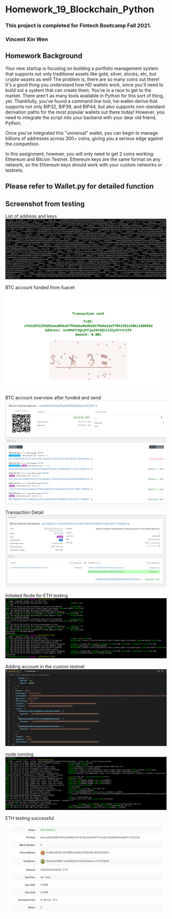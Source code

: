 # Homework_19_Blockchain_Python

### This project is completed for Fintech Bootcamp Fall 2021.
### Vincent Xin Wen

## Homework Background

Your new startup is focusing on building a portfolio management system that supports not only traditional assets
like gold, silver, stocks, etc, but crypto-assets as well! The problem is, there are so many coins out there! It's
a good thing you understand how HD wallets work, since you'll need to build out a system that can create them.
You're in a race to get to the market. There aren't as many tools available in Python for this sort of thing, yet.
Thankfully, you've found a command line tool, hd-wallet-derive that supports not only BIP32, BIP39, and BIP44, but
also supports non-standard derivation paths for the most popular wallets out there today! However, you need to integrate
the script into your backend with your dear old friend, Python.

Once you've integrated this "universal" wallet, you can begin to manage billions of addresses across 300+ coins, giving
you a serious edge against the competition.

In this assignment, however, you will only need to get 2 coins working: Ethereum and Bitcoin Testnet.
Ethereum keys are the same format on any network, so the Ethereum keys should work with your custom networks or testnets.

## Please refer to Wallet.py for detailed function
## Screenshot from testing

List of address and keys
    ![coins](/Screenshots/coins.jpg)

BTC account funded from fuacet
    ![funded](/Screenshots/funded.jpg)

BTC account overview after funded and send
    ![btc_overview](/Screenshots/btc_overview.png)

Transaction Detail  
    ![btc_detail](/Screenshots/btc_detail.png)

Initiated Node for ETH testing
    ![initiated](/Screenshots/initiated_nodes.png)

Adding account in the custom testnet
    ![Vincent](/Screenshots/Vincent.png)
    
node running
    ![node_running](/Screenshots/node_running.jpg)
    
ETH testing successful
    ![etc_test](/Screenshots/etc_test.png)
